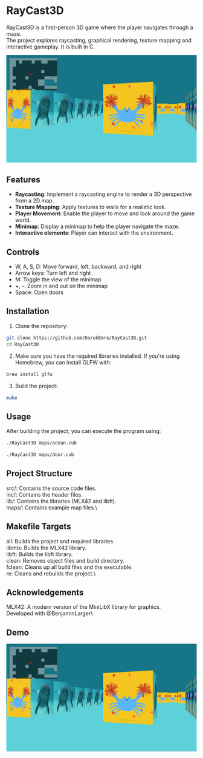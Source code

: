 # RayCast3D

RayCast3D is a first-person 3D game where the player navigates through a maze.\
The project explores raycasting, graphical rendering, texture mapping and interactive gameplay. It is built in C.

![Screenshot of RayCast3D](RayCast3D_screenshot.png)

## Features

- **Raycasting**: Implement a raycasting engine to render a 3D perspective from a 2D map.
- **Texture Mapping**: Apply textures to walls for a realistic look.
- **Player Movement**: Enable the player to move and look around the game world.
- **Minimap**: Display a minimap to help the player navigate the maze.
- **Interactive elements**: Player can interact with the environment.


## Controls

  - W, A, S, D: Move forward, left, backward, and right
  - Arrow keys: Turn left and right
  - M: Toggle the view of the minimap
  - +, -: Zoom in and out on the minimap
  - Space: Open doors

## Installation

1. Clone the repository:
  ```sh
  git clone https://github.com/DorukEmre/RayCast3D.git
  cd RayCast3D
  ```

2. Make sure you have the required libraries installed. If you're using Homebrew, you can install GLFW with:
  ```sh
  brew install glfw
  ```

3. Build the project:
  ```sh
  make
  ```

## Usage

After building the project, you can execute the program using:
  ```sh
  ./RayCast3D maps/ocean.cub
  ```
  ```sh
  ./RayCast3D maps/door.cub
  ```

## Project Structure

  src/: Contains the source code files.\
  inc/: Contains the header files.\
  lib/: Contains the libraries (MLX42 and libft).\
  maps/: Contains example map files.\

## Makefile Targets

  all: Builds the project and required libraries.\
  libmlx: Builds the MLX42 library.\
  libft: Builds the libft library.\
  clean: Removes object files and build directory.\
  fclean: Cleans up all build files and the executable.\
  re: Cleans and rebuilds the project.\


## Acknowledgements

  MLX42: A modern version of the MiniLibX library for graphics.\
  Developed with @BenjaminLarger\


## Demo

[![Download Video](RayCast3D_screenshot.png)](RayCast3D_720p.mp4)
